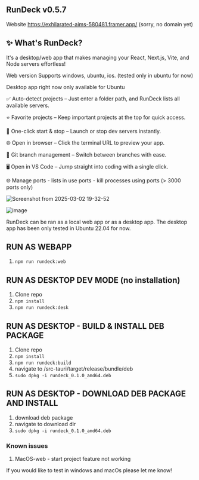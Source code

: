 ## RunDeck v0.5.7

Website https://exhilarated-aims-580481.framer.app/ (sorry, no domain yet)

## ✨ What's RunDeck?

It's a desktop/web app that makes managing your React, Next.js, Vite, and Node servers effortless!

Web version Supports windows, ubuntu, ios. (tested only in ubuntu for now)

Desktop app right now only available for Ubuntu

✅ Auto-detect projects – Just enter a folder path, and RunDeck lists all available servers.

⭐ Favorite projects – Keep important projects at the top for quick access.

🚀 One-click start & stop – Launch or stop dev servers instantly.

🌐 Open in browser – Click the terminal URL to preview your app.

🔁 Git branch management – Switch between branches with ease.

🖥 Open in VS Code – Jump straight into coding with a single click.

🌐 Manage ports - lists in use ports - kill processes using ports (> 3000 ports only)



![Screenshot from 2025-03-02 19-32-52](https://github.com/user-attachments/assets/b2ad99b9-7986-4dfa-bdab-4abe5acec5a1)


![image](https://github.com/user-attachments/assets/7fac1386-0ac2-43e1-9262-0a6a46842612)



RunDeck can be ran as a local web app or as a desktop app. The desktop app has been only tested in Ubuntu 22.04 for now.

## RUN AS WEBAPP
1) ```npm run rundeck:web```

## RUN AS DESKTOP DEV MODE (no installation)
1) Clone repo
2) ```npm install```
3) ```npm run rundeck:desk```

## RUN AS DESKTOP - BUILD & INSTALL DEB PACKAGE
1) Clone repo
2) ```npm install```
3) ```npm run rundeck:build```
4) navigate to /src-tauri/target/release/bundle/deb
5) ```sudo dpkg -i rundeck_0.1.0_amd64.deb```

## RUN AS DESKTOP - DOWNLOAD DEB PACKAGE AND INSTALL
1) download deb package
2) navigate to download dir
3) ```sudo dpkg -i rundeck_0.1.0_amd64.deb```


### Known issues

1) MacOS-web - start project feature not working

If you would like to test in windows and macOs please let me know!
